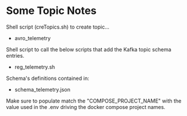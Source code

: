 # Some Topic Notes

Shell script (creTopics.sh) to create topic...

- avro_telemetry

Shell script to call the below scripts that add the Kafka topic schema entries.

- reg_telemetry.sh

Schema's definitions contained in:

- schema_telemetry.json

Make sure to populate match the "COMPOSE_PROJECT_NAME" with the value used in the .env driving the docker compose project names.

